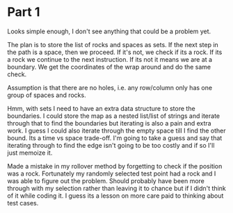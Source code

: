 # Part 1

Looks simple enough, I don't see anything that could be a problem yet.

The plan is to store the list of rocks and spaces as sets. 
If the next step in the path is a space, then we proceed.
If it's not, we check if its a rock.
If its a rock we continue to the next instruction.
If its not it means we are at a boundary.
We get the coordinates of the wrap around and do the same check.

Assumption is that there are no holes, i.e. any row/column only has one group of spaces and rocks.

Hmm, with sets I need to have an extra data structure to store the boundaries.
I could store the map as a nested list/list of strings and iterate through that to find the boundaries but iterating is also a pain and extra work.
I guess I could also iterate through the empty space till I find the other bound.
Its a time vs space trade-off.
I'm going to take a guess and say that iterating through to find the edge isn't going to be too costly and if so I'll just memoize it.

Made a mistake in my rollover method by forgetting to check if the position was a rock.
Fortunately my randomly selected test point had a rock and I was able to figure out the problem.
Should probably have been more through with my selection rather than leaving it to chance but if I didn't think of it while coding it.
I guess its a lesson on more care paid to thinking about test cases.